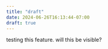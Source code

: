```yaml
---
title: "draft"
date: 2024-06-26T16:13:44-07:00
draft: true
---
```


testing this feature. will this be visible?
